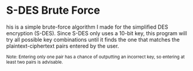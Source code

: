 <h1>S-DES Brute Force</h1>
his is a simple brute-force algorithm I made for the simplified DES encryption (S-DES). Since S-DES only uses a 10-bit key, this program will try all possible key combinations until it finds the one that matches the plaintext-ciphertext pairs entered by the user.


<sub>Note: Entering only one pair has a chance of outputting an incorrect key, so entering at least two pairs is advisable. </sub>
